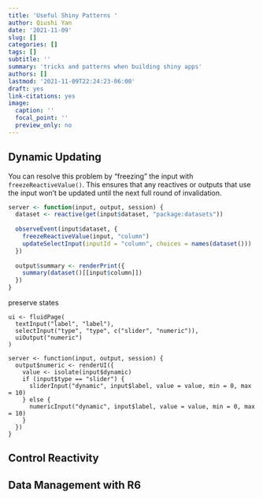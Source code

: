 ```yaml
---
title: 'Useful Shiny Patterns '
author: Qiushi Yan
date: '2021-11-09'
slug: []
categories: []
tags: []
subtitle: ''
summary: 'tricks and patterns when building shiny apps'
authors: []
lastmod: '2021-11-09T22:24:23-06:00'
draft: yes
link-citations: yes
image:
  caption: ''
  focal_point: ''
  preview_only: no
---
```


## Dynamic Updating 


You can resolve this problem by “freezing” the input with `freezeReactiveValue()`. This ensures that any reactives or outputs that use the input won’t be updated until the next full round of invalidation.

```r
server <- function(input, output, session) {
  dataset <- reactive(get(input$dataset, "package:datasets"))
  
  observeEvent(input$dataset, {
    freezeReactiveValue(input, "column")
    updateSelectInput(inputId = "column", choices = names(dataset()))
  })
  
  output$summary <- renderPrint({
    summary(dataset()[[input$column]])
  })
}
```

preserve states

```{.r}
ui <- fluidPage(
  textInput("label", "label"),
  selectInput("type", "type", c("slider", "numeric")),
  uiOutput("numeric")
)

server <- function(input, output, session) {
  output$numeric <- renderUI({
    value <- isolate(input$dynamic)
    if (input$type == "slider") {
      sliderInput("dynamic", input$label, value = value, min = 0, max = 10)
    } else {
      numericInput("dynamic", input$label, value = value, min = 0, max = 10)
    }
  })
}
```


## Control Reactivity 

## Data Management with R6 
